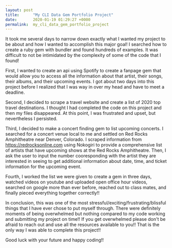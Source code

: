 ```yaml
---
layout: post
title:      "My CLI Data Gem Portfolio Project"
date:       2020-01-19 01:29:27 +0000
permalink:  my_cli_data_gem_portfolio_project
---
```



It took me several days to narrow down exactly what I wanted my project to be about and how I wanted to accomplish this major goal! I searched how to create a ruby gem with bundler and found hundreds of examples. It was difficult to not be intimidated by the complexity of some of the code that I found! 

First, I wanted to create an api using Spotify to create a fanpage gem that would allow you to access all the information about that artist, their songs, their albums, and their upcoming events. I got about two days into this project before I realized that I was way in over my head and have to meet a deadline. 

Second, I decided to scrape a travel website and create a list of 2020 top travel destinations. I thought I had completed the code on this project and then my files disappeared. At this point, I was frustrated and upset, but nevertheless I persisted.

Third, I decided to make a concert finding gem to list upcoming concerts. I searched for a concert venue local to me and settled on Red Rocks Amphitheatre near Denver, Colorado. I scraped information from https://redrocksonline.com using Nokogiri to provide a comprehensive list of artists that have upcoming shows at the Red Rocks Amphitheatre. Then, I ask the user to input the number cooresponding with the artist they are interested in seeing to get additional information about date, time, and ticket information for the upcoming event.

Fourth, I worked the list we were given to create a gem in three days, watched videos on youtube and uploaded open office hour videos, searched on google more than ever before, reached out to class mates, and finally pieced everything together correctly!! 

In conclusion, this was one of the most stressful/exciting/frustrating/blissful things that I have ever chose to put myself through. There were definitely moments of being overwhelmed but nothing compared to my code working and submitting my project on time!! If you get overwhelmed please don't be afraid to reach out and use all the resources available to you!! That is the only way I was able to complete this project!! 

Good luck with your future and happy coding!! 
